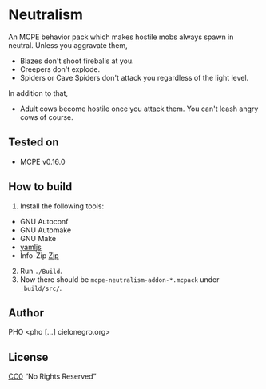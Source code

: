 # Neutralism
An MCPE behavior pack which makes hostile mobs always spawn in neutral.
Unless you aggravate them,
* Blazes don't shoot fireballs at you.
* Creepers don't explode.
* Spiders or Cave Spiders don't attack you regardless of the light level.

In addition to that,
* Adult cows become hostile once you attack them. You can't leash angry cows of course.

## Tested on
* MCPE v0.16.0


## How to build
1. Install the following tools:
 * GNU Autoconf
 * GNU Automake
 * GNU Make
 * [yamljs](https://www.npmjs.com/package/yamljs)
 * Info-Zip [Zip](http://www.info-zip.org/Zip.html)
2. Run `./Build`.
3. Now there should be `mcpe-neutralism-addon-*.mcpack` under `_build/src/`.

## Author
PHO &lt;pho [...] cielonegro.org&gt;


## License
[CC0](https://creativecommons.org/share-your-work/public-domain/cc0/) “No Rights Reserved”
